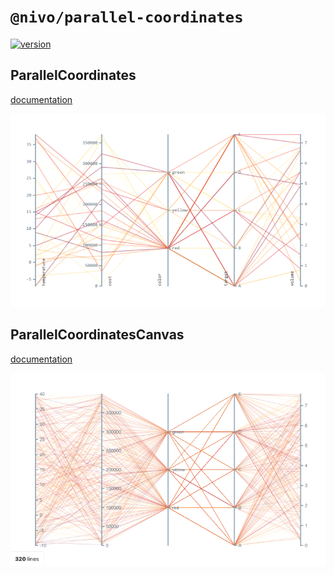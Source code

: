 # `@nivo/parallel-coordinates`

[![version](https://img.shields.io/npm/v/@nivo/parallel-coordinates.svg?style=flat-square)](https://www.npmjs.com/package/@nivo/parallel-coordinates)

## ParallelCoordinates

[documentation](http://nivo.rocks/parallel-coordinates)

![ParallelCoordinates](https://raw.githubusercontent.com/plouc/nivo/master/packages/parallel-coordinates/doc/parallel-coordinates.png)

## ParallelCoordinatesCanvas

[documentation](http://nivo.rocks/parallel-coordinates/canvas)

![ParallelCoordinatesCanvas](https://raw.githubusercontent.com/plouc/nivo/master/packages/parallel-coordinates/doc/parallel-coordinates-canvas.png)
